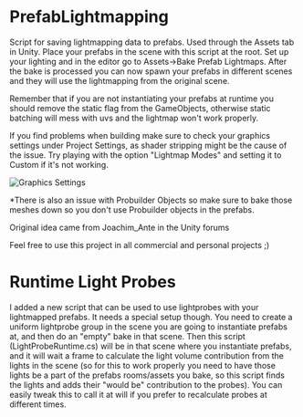 # PrefabLightmapping
Script for saving lightmapping data to prefabs. Used through the Assets tab in Unity. Place your prefabs in the scene with this script at the root. Set up your lighting and in the editor go to Assets->Bake Prefab Lightmaps. After the bake is processed you can now spawn your prefabs in different scenes and they will use the lightmapping from the original scene. 

Remember that if you are not instantiating your prefabs at runtime you should remove the static flag from the GameObjects, otherwise static batching will mess with uvs and the lightmap won't work properly.

If you find problems when building make sure to check your graphics settings under Project Settings, as shader stripping might be the cause of the issue. Try playing with the option "Lightmap Modes" and setting it to Custom if it's not working.

![Graphics Settings](https://user-images.githubusercontent.com/13970424/60190570-7dd05680-97f8-11e9-991f-f54b816a577f.png)

*There is also an issue with Probuilder Objects so make sure to bake those meshes down so you don't use Probuilder objects in the prefabs.

Original idea came from Joachim_Ante in the Unity forums

Feel free to use this project in all commercial and personal projects ;)

# Runtime Light Probes

I added a new script that can be used to use lightprobes with your lightmapped prefabs. It needs a special setup though. You need to create a uniform lightprobe group in the scene you are going to instantiate prefabs at, and then do an "empty" bake in that scene. Then this script (LightProbeRuntime.cs) will be in that scene where you instantiate prefabs, and it will wait a frame to calculate the light volume contribution from the lights in the scene (so for this to work properly you need to have those lights be a part of the prefabs rooms/assets you bake, so this script finds the lights and adds their "would be" contribution to the probes). You can easily tweak this to call it at will if you prefer to recalculate probes at different times.
